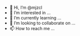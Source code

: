- 👋 Hi, I’m @mjzcl
- 👀 I’m interested in ...
- 🌱 I’m currently learning ...
- 💞️ I’m looking to collaborate on ...
- 📫 How to reach me ...

<!---
mjzcl/mjzcl is a ✨ special ✨ repository because its `README.md` (this file) appears on your GitHub profile.
You can click the Preview link to take a look at your changes.
--->
